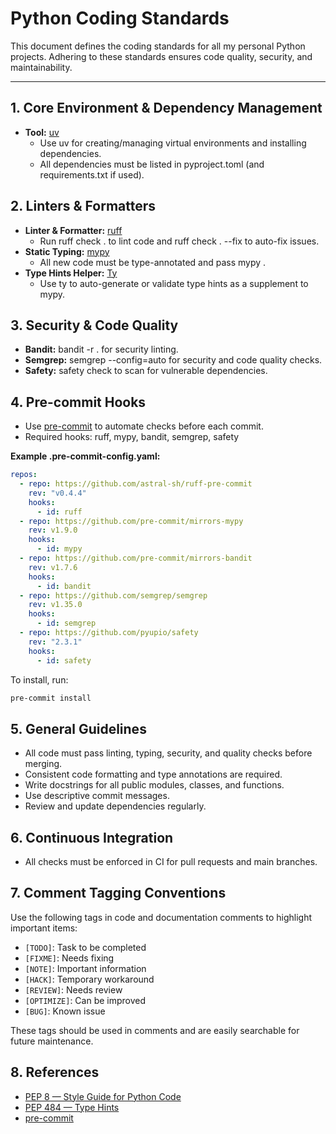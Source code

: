 
# Python Coding Standards

This document defines the coding standards for all my personal Python projects. Adhering to these standards ensures code quality, security, and maintainability.

---

## 1. Core Environment & Dependency Management

- **Tool:** [uv](https://github.com/astral-sh/uv)  
  - Use uv for creating/managing virtual environments and installing dependencies.
  - All dependencies must be listed in pyproject.toml (and requirements.txt if used).

## 2. Linters & Formatters

- **Linter & Formatter:** [ruff](https://docs.astral.sh/ruff/)
  - Run ruff check . to lint code and ruff check . --fix to auto-fix issues.
- **Static Typing:** [mypy](http://mypy-lang.org/)
  - All new code must be type-annotated and pass mypy .
- **Type Hints Helper:** [Ty](https://ty.solutions/)
  - Use ty to auto-generate or validate type hints as a supplement to mypy.

## 3. Security & Code Quality

- **Bandit:** bandit -r . for security linting.
- **Semgrep:** semgrep --config=auto for security and code quality checks.
- **Safety:** safety check to scan for vulnerable dependencies.

## 4. Pre-commit Hooks

- Use [pre-commit](https://pre-commit.com/) to automate checks before each commit.
- Required hooks: ruff, mypy, bandit, semgrep, safety

**Example .pre-commit-config.yaml:**

```yaml
repos:
  - repo: https://github.com/astral-sh/ruff-pre-commit
    rev: "v0.4.4"
    hooks:
      - id: ruff
  - repo: https://github.com/pre-commit/mirrors-mypy
    rev: v1.9.0
    hooks:
      - id: mypy
  - repo: https://github.com/pre-commit/mirrors-bandit
    rev: v1.7.6
    hooks:
      - id: bandit
  - repo: https://github.com/semgrep/semgrep
    rev: v1.35.0
    hooks:
      - id: semgrep
  - repo: https://github.com/pyupio/safety
    rev: "2.3.1"
    hooks:
      - id: safety
```

To install, run:

```bash
pre-commit install
```

## 5. General Guidelines

- All code must pass linting, typing, security, and quality checks before merging.
- Consistent code formatting and type annotations are required.
- Write docstrings for all public modules, classes, and functions.
- Use descriptive commit messages.
- Review and update dependencies regularly.

## 6. Continuous Integration

- All checks must be enforced in CI for pull requests and main branches.

## 7. Comment Tagging Conventions

Use the following tags in code and documentation comments to highlight important items:

- `[TODO]`: Task to be completed
- `[FIXME]`: Needs fixing
- `[NOTE]`: Important information
- `[HACK]`: Temporary workaround
- `[REVIEW]`: Needs review
- `[OPTIMIZE]`: Can be improved
- `[BUG]`: Known issue

These tags should be used in comments and are easily searchable for future maintenance.

## 8. References

- [PEP 8 — Style Guide for Python Code](https://peps.python.org/pep-0008/)
- [PEP 484 — Type Hints](https://peps.python.org/pep-0484/)
- [pre-commit](https://pre-commit.com/)
